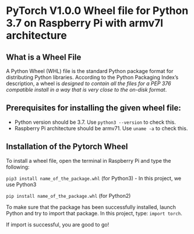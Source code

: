 # PyTorch V1.0.0 Wheel file for Python 3.7 on Raspberry Pi with armv7l architecture

## What is a Wheel File
A Python Wheel (WHL) file is the standard Python package format for distributing Python libraries.  According to the Python Packaging Index’s 
description, a wheel is *designed to contain all the files for a PEP 376 compatible install in a way that is very close to the on-disk format*.

## Prerequisites for installing the given wheel file:
* Python version should be 3.7.  Use `python3 --version` to check this.
* Raspberry Pi architecture should be armv71.  Use `uname -a` to check this.

## Installation of the Pytorch Wheel
To install a wheel file, open the terminal in Raspberry Pi and type the following:

`pip3 install name_of_the_package.whl`  (for Python3) - In this project, we use Python3

`pip install name_of_the_package.whl`   (for Python2)

To make sure that the package has been successfully installed, launch Python and try to import that package. In this project, type: `import torch`.

If import is successful, you are good to go!

